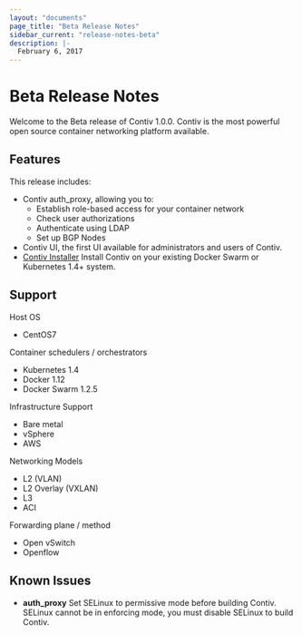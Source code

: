 ```yaml
---
layout: "documents"
page_title: "Beta Release Notes"
sidebar_current: "release-notes-beta"
description: |-
  February 6, 2017
---
```


# Beta Release Notes

Welcome to the Beta release of Contiv 1.0.0. Contiv is the most powerful open source container networking platform available. 


## Features

This release includes:

- Contiv auth_proxy, allowing you to:
	- Establish role-based access for your container network
	- Check user authorizations
	- Authenticate using LDAP
	- Set up BGP Nodes 
- Contiv UI, the first UI available for administrators and users of Contiv. 
- [Contiv Installer](https://github.com/contiv/install) Install Contiv on your existing Docker Swarm or Kubernetes 1.4+ system.


## Support

Host OS

- CentOS7

Container schedulers / orchestrators

- Kubernetes 1.4 
- Docker 1.12
- Docker Swarm 1.2.5

Infrastructure Support

- Bare metal
- vSphere
- AWS

Networking Models

- L2 (VLAN)
- L2 Overlay (VXLAN)
- L3
- ACI

Forwarding plane / method

- Open vSwitch
- Openflow


## Known Issues

- **auth_proxy** Set SELinux to permissive mode before building Contiv. SELinux cannot be in enforcing mode, you must disable SELinux to build Contiv.  

